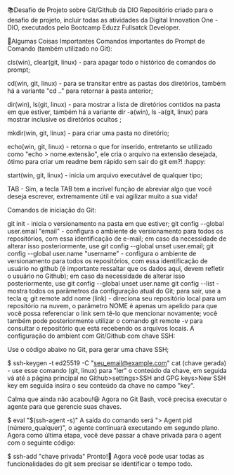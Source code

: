 📚Desafio de Projeto sobre Git/Github da DIO
Repositório criado para o desafio de projeto, incluir todas as atividades da Digital Innovation One - DIO, executados pelo Bootcamp Eduzz Fullsatck Developer.

🔑Algumas Coisas Importantes
Comandos importantes do Prompt de Comando (também utilizado no Git):

cls(win), clear(git, linux) - para apagar todo o histórico de comandos do prompt;

cd(win, git, linux) - para se transitar entre as pastas dos diretórios, também há a variante "cd .." para retornar à pasta anterior;

dir(win), ls(git, linux) - para mostrar a lista de diretórios contidos na pasta em que estiver, também há a variante dir -a(win), ls -a(git, linux) para mostrar inclusive os diretórios ocultos ;

mkdir(win, git, linux) - para criar uma pasta no diretório;

echo(win, git, linux) - retorna o que for inserido, entretanto se utilizado como "echo > nome.extensão", ele cria o arquivo na extensão desejada, ótimo para criar um readme bem rápido sem sair do git em?! :happy:

start(win, git, linux) - inicia um arquivo executável de qualquer tipo;

TAB - Sim, a tecla TAB tem a incrível função de abreviar algo que você deseja escrever, extremamente útil e vai agilizar muito a sua vida!

Comandos de iniciação do Git:

git init - inicia o versionamento na pasta em que estiver;
git config --global user.email "email" - configura o ambiente de versionamento para todos os repositórios, com essa identificação de e-mail; em caso da necessidade de alterar isso posteriormente, use git config --global unset user.email;
git config --global user.name "username" - configura o ambiente de versionamento para todos os repositórios, com essa identificação de usuário no github (é importante ressaltar que os dados aqui, devem refletir o usuário no Github); em caso da necessidade de alterar isso posteriormente, use git config --global unset user.name
git config --list - mostra todos os parâmetros da configuração atual do Git; para sair, use a tecla q;
git remote add nome (link) - direciona seu repositório local para um repositório na nuvem, o parâmetro NOME é apenas um apelido para que você possa referenciar o link sem tê-lo que mencionar novamente; você também pode posteriormente utilizar o comando git remote -v para consultar o repositório que está recebendo os arquivos locais.
A configuração do ambient com Git/Github com chave SSH:

Use o código abaixo no Git, para gerar uma chave SSH;

$ ssh-keygen -t ed25519 -C "seu_email@example.com"
cat (chave gerada) - use esse comando (git, linux) para "ler" o conteúdo da chave, em seguida vá até a página principal no Github>settings>SSH and GPG keys>New SSH key em seguida insira o seu conteúdo da chave no campo "key".

Calma que ainda não acabou!😆 Agora no Git Bash, você precisa executar o agente para que gerencie suas chaves.

$ eval "$(ssh-agent -s)"
A saída do comando será "> Agent pid (número_qualquer)", o agente continuará executando em segundo plano. Agora como última etapa, você deve passar a chave privada para o agent com o seguinte código:

$ ssh-add "chave privada"
Pronto!🤝 Agora você pode usar todas as funcionalidades do git sem precisar se identificar o tempo todo.

